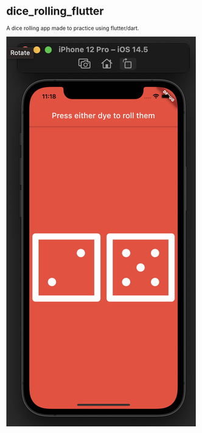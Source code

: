 # dice_rolling_flutter

A dice rolling app made to practice using flutter/dart.

![ScreenShot](images/screenshot.png)